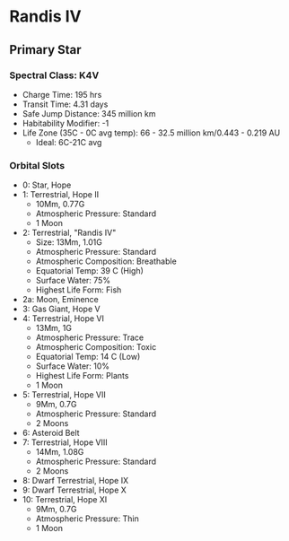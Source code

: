 # Randis IV
## Primary Star
### Spectral Class: K4V
- Charge Time: 195 hrs
- Transit Time: 4.31 days
- Safe Jump Distance: 345 million km
- Habitability Modifier: -1
- Life Zone (35C - 0C avg temp): 66 - 32.5 million km/0.443 - 0.219 AU
    - Ideal: 6C-21C avg

### Orbital Slots
- 0: Star, Hope
- 1: Terrestrial, Hope II
    - 10Mm, 0.77G
    - Atmospheric Pressure: Standard
    - 1 Moon
- 2: Terrestrial, "Randis IV"
    - Size: 13Mm, 1.01G
    - Atmospheric Pressure: Standard
    - Atmospheric Composition: Breathable
    - Equatorial Temp: 39 C (High)
    - Surface Water: 75%
    - Highest Life Form: Fish
- 2a: Moon, Eminence
- 3: Gas Giant, Hope V
- 4: Terrestrial, Hope VI
    - 13Mm, 1G
    - Atmospheric Pressure: Trace
    - Atmospheric Composition: Toxic
    - Equatorial Temp: 14 C (Low)
    - Surface Water: 10%
    - Highest Life Form: Plants
    - 1 Moon
- 5: Terrestrial, Hope VII
    - 9Mm, 0.7G
    - Atmospheric Pressure: Standard
    - 2 Moons
- 6: Asteroid Belt
- 7: Terrestrial, Hope VIII
    - 14Mm, 1.08G
    - Atmospheric Pressure: Standard
    - 2 Moons
- 8: Dwarf Terrestrial, Hope IX
- 9: Dwarf Terrestrial, Hope X
- 10: Terrestrial, Hope XI
    - 9Mm, 0.7G
    - Atmospheric Pressure: Thin
    - 1 Moon

